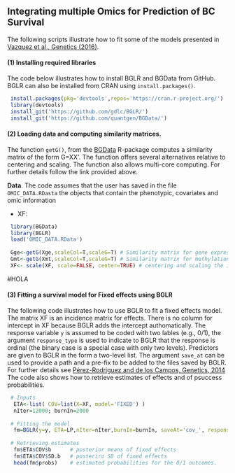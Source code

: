## Integrating multiple Omics for Prediction of BC Survival

The following scripts illustrate how to fit some of the models presented in [Vazquez et al., Genetics (2016)]().

#### (1) Installing required libraries

The code below illustrates how to install BGLR and BGData from GitHub. BGLR can also be installed from CRAN using `install.packages()`.

```R
 install.packages(pkg='devtools',repos='https://cran.r-project.org/')    #1# install devtools
 library(devtools)                                                       #2# load the library
 install_git('https://github.com/gdlc/BGLR/')                            #3# install BGLR from GitHub
 install_git('https://github.com/quantgen/BGData/')                      #4# install BGLR from GitHub
```   

#### (2) Loading data and computing similarity matrices.
 
 The function `getG()`, from the [BGData](https://github.com/quantgen/BGData) R-package computes a similarity matrix of the form G=XX'. The function offers several alternatives relative to centering and scaling. The function also allows multi-core computing. For further details follow the link provided above.
 
 **Data**. The code assumes that the user has saved in the file `OMIC_DATA.RDasta` the objects that contain the phenotypic, covariates and omic information
  * XF: 
 
```R
 library(BGData)
 library(BGLR)
 load('OMIC_DATA.RData')
 
 Gge<-getG(Xge,scaleCol=T,scaleG=T) # Similarity matrix for gene expression.
 Gmt<-getG(Xmt,scaleCol=T,scaleG=T) # Similarity matrix for methylation. 
 XF<- scale(XF, scale=FALSE, center=TRUE) # centering and scaling the incidence matrix for fixed effects.
```
#HOLA

#### (3)  Fitting a survival model for Fixed effects using BGLR

The following code illustrates how to use BGLR to fit a fixed effects model. The matrix XF is an incidence matrix for effects. There is no column for intercept in XF because BGLR adds the intercept authomatically. The response variable `y` is assumed to be coded with two lables (e.g., 0/1), the argument `response_type` is used to indicate to BGLR that the response is ordinal (the binary case is a special case with only two levels). Predictors are given to BGLR in the form a two-level list. The argument `save_at` can be used to provide a path and a pre-fix to be added to the files saved by BGLR. For further details see [Pérez-Rodriguez and de los Campos, Genetics, 2014](http://www.genetics.org/content/genetics/198/2/483.full.pdf) The code also shows how to retrieve estimates of effects and of psuccess probabilities.

```R
 # Inputs
  ETA<-list( COV=list(X=XF, model='FIXED') )
  nIter=12000; burnIn=2000
 
 # Fitting the model
  fm=BGLR(y=y, ETA=LP,nIter=nIter,burnIn=burnIn, saveAt='cov_', response_type='ordinal')
 
 # Retrieving estimates
  fm$ETA$COV$b      # posterior means of fixed effects
  fm$ETA$COV$SD.b   # posteriro SD of fixed effects
  head(fm$probs)    # estimated probabilities for the 0/1 outcomes.
```
